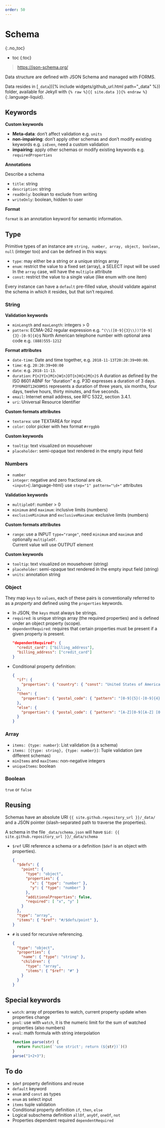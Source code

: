 ```yaml
---
order: 50
---
```


# Schema
{:.no_toc}
- toc
{:toc}

> <https://json-schema.org/>

Data structure are defined with JSON Schema and managed with FORMS.

Data resides in [`_data`]({% include widgets/github_url.html path="_data" %}) folder, available for Jekyll with `{% raw %}{{ site.data }}{% endraw %}`{:.language-liquid}.

## Keywords

**Custom keywords**

- **Meta-data**: don’t affect validation e.g. `units`
- **non-impairing**: don’t apply other schemas and don’t modify existing keywords e.g. `isEven`, need a custom validation
- **impairing**: apply other schemas or modify existing keywords e.g. `requiredProperties`

**Annotations**

Describe a schema
- `title`: string
- `description`: string
- `readOnly`: boolean to exclude from writing
- `writeOnly`: boolean, hidden to user

**Format**

`format` is an annotation keyword for semantic information.

## Type

Primitive types of an instance are `string, number, array, object, boolean, null` (integer too) and can be defined in this ways:

- `type`: may either be a string or a unique strings array
- `enum`: restrict the value to a fixed set (array), a SELECT input will be used  
  In the `array` case, will have the `multiple` attribute
- `const`: restrict the value to a single value (like enum with one item)

Every instance can have a `default` pre-filled value, should validate against the schema in which it resides, but that isn’t required.

### String

**Validation keywords**
- `minLength` and `maxLength`: integers > 0
- `pattern`: ECMA-262 regular expression e.g. `^(\\([0-9]{3}\\))?[0-9]{3}-[0-9]{4}$` North American telephone number with optional area code e.g. `(888)555-1212`

**Format attributes**

- `date-time`: Date and time together, e.g. `2018-11-13T20:20:39+00:00`.
- `time`: e.g. `20:20:39+00:00`
- `date`: e.g. `2018-11-13`.
- `duration`: `P{n}Y{n}M{n}W{n}DT{n}H{n}M{n}S` A duration as defined by the ISO 8601 ABNF for “duration” e.g. P3D expresses a duration of 3 days.  
  `P3Y6M4DT12H30M5S` represents a duration of three years, six months, four days, twelve hours, thirty minutes, and five seconds.
- `email`: Internet email address, see RFC 5322, section 3.4.1.
- `uri`: Universal Resource Identifier

**Custom formats attributes**
- `textarea`: use TEXTAREA for input
- `color`: color picker with hex format `#rrggbb`

**Custom keywords**
- `tooltip`: text visualized on mousehover
- `placeholder`: semi-opaque text rendered in the empty input field

### Numbers

- `number`
- `integer`: negative and zero fractional are ok.  
  `<input>`{:.language-html} use `step="1" pattern="\d+"` attributes

**Validation keywords**
- `multipleOf`: number > 0
- `minimum` and `maximum`: inclusive limits (numbers)
- `exclusiveMinimum` and `exclusiveMaximum`: exclusive limits (numbers)

**Custom formats attributes**
- `range`: use a INPUT `type="range"`, need `minimum` and `maximum` and optionally `multipleOf`.  
  Current value will use OUTPUT element

**Custom keywords**
- `tooltip`: text visualized on mousehover (string)
- `placeholder`: semi-opaque text rendered in the empty input field (string)
- `units`: annotation string

### Object

They map `keys` to `values`, each of these pairs is conventionally referred to as a _property_ and defined using the `properties` keywords.

- In JSON, the `keys` must always be strings.
- `required`: is unique strings array (the required properties) and is defined under an object property (scope).
- `dependentRequired`: requires that certain properties must be present if a given property is present.  
  ```json
  "dependentRequired": {
    "credit_card": ["billing_address"],
    "billing_address": ["credit_card"]
  }
  ```
- Conditional property definition:  
  ```json
  {
    "if": {
      "properties": { "country": { "const": "United States of America" } }
    },
    "then": {
      "properties": { "postal_code": { "pattern": "[0-9]{5}(-[0-9]{4})?" } }
    },
    "else": {
      "properties": { "postal_code": { "pattern": "[A-Z][0-9][A-Z] [0-9][A-Z][0-9]" } }
    }
  }
  ```

### Array

- `items: {type: number}`: List validation (is a schema)
- `items: [{type: string}, {type: number}]`: Tuple validation (are different schemas)
- `minItems` and `maxItems`: non-negative integers
- `uniqueItems`: boolean

### Boolean

`true` or `false`

## Reusing

Schemas have an absolute URI `{{ site.github.repository_url }}/_data/` and a JSON pointer (slash-separated path to traverse the properties).

A schema in the file `_data/schema.json` will have `$id: {{ site.github.repository_url }}/_data/schema`

- `$ref` URI reference a schema or a definition (`$def` is an object with properties).  
  ```json
  {
    "$defs": {
      "point": {
        "type": "object",
        "properties": {
          "x": { "type": "number" },
          "y": { "type": "number" }
        },
        "additionalProperties": false,
        "required": [ "x", "y" ]
      }
    },
    "type": "array",
    "items": { "$ref": "#/$defs/point" },
  }
  ```

- `#` is used for recursive referencing.  
  ```json
  {
    "type": "object",
    "properties": {
      "name": { "type": "string" },
      "children": {
        "type": "array",
        "items": { "$ref": "#" }
      }
    }
  }
  ```

## Special keywords

- `watch`: array of properties to watch, current property update when properties change
- `pool`: use with `watch`, it is the numeric limit for the sum of watched properties (also numbers)
- `eval`: math formula with string interpolation  
  ```js
  function parse(str) {
    return Function(`'use strict'; return (${str})`)()
  }
  parse("1+2+3"); 
  ```

## To do

- `$def` property definitions and reuse
- `default` keyword
- `enum` and `const` as types
- `enum` as select input
- `items` tuple validation
- Conditional property definition `if`, `then`, `else`
- Logical subschema definition `allOf`, `anyOf`, `oneOf`, `not`
- Properties dependent required `dependentRequired`